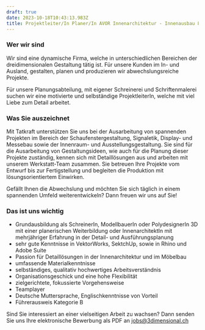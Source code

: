 ```yaml
---
draft: true
date: 2023-10-18T10:43:13.983Z
title: Projektleiter/In Planer/In AVOR Innenarchitektur - Innenausbau 80 - 100%
---
```

### Wer wir sind

Wir sind eine dynamische Firma, welche in unterschiedlichen Bereichen der dreidimensionalen 
Gestaltung tätig ist. Für unsere Kunden im In- und Ausland, gestalten, planen und produzieren wir abwechslungsreiche Projekte.

Für unsere Planungsabteilung, mit eigener Schreinerei und Schriftenmalerei suchen wir eine motivierte und selbständige ProjektleiterIn, welche mit viel Liebe zum Detail arbeitet.

### Was Sie auszeichnet

Mit Tatkraft unterstützen Sie uns bei der Ausarbeitung von spannenden Projekten im Bereich der Schaufenstergestaltung, Signaletik, Display- und Messebau sowie der Innenraum- und Ausstellungsgestaltung. Sie sind für die Ausarbeitung von Gestaltungsideen, wie auch für die Planung dieser Projekte zuständig, kennen sich mit Detaillösungen aus und arbeiten mit unserem Werkstatt-Team zusammen. Sie betreuen Ihre Projekte vom Entwurf bis zur Fertigstellung und begleiten die Produktion mit lösungsorientiertem Einwirken.

Gefällt Ihnen die Abwechslung und möchten Sie sich täglich in einem spannenden Umfeld weiterentwickeln? Dann freuen wir uns auf Sie!

### Das ist uns wichtig

* Grundausbildung als SchreinerIn, ModellbauerIn oder PolydesignerIn 3D mit einer planerischen Weiterbildung oder InnenarchitektIn mit mehrjähriger Erfahrung in der Detail- und Ausführungsplanung
* sehr gute Kenntnisse in VektorWorks, SektchUp, sowie in Rhino und Adobe Suite
* Passion für Detaillösungen in der Innenarchitektur und im Möbelbau
* umfassende Materialkenntnisse
* selbständiges, qualitativ hochwertiges Arbeitsverständnis
* Organisationsgeschick und eine hohe Flexibilität
* zielgerichtete, fokussierte Vorgehensweise
* Teamplayer
* Deutsche Muttersprache, Englischkenntnisse von Vorteil
* Führerausweis Kategorie B

Sind Sie interessiert an einer vielseitigen Arbeit zu wachsen? Dann senden Sie uns Ihre elektronische Bewerbung als PDF an [jobs@3dimensional.ch](mailto:jobs@3dimensional.ch)